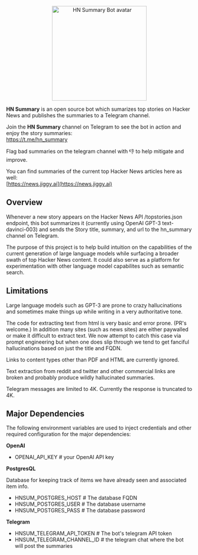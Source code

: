 <p align="center">
<img src="https://github.com/jiggy-ai/hn_summary/blob/master/HN_Summary.jpg" alt="HN Summary Bot avatar" width=256> 
</p>

**HN Summary**  is an open source bot which sumarizes top stories on Hacker News and publishes the summaries to a Telegram channel.

Join the **HN Summary** channel on Telegram to see the bot in action and enjoy the story summaries: \
https://t.me/hn_summary

Flag bad summaries on the telegram channel with 👎 to help mitigate and improve.

You can find summaries of the current top Hacker News articles here as well: \
[https://news.jiggy.ai](https://news.jiggy.ai)

## Overview

Whenever a new story appears on the Hacker News API /topstories.json endpoint, this bot summarizes it (currently using OpenAI GPT-3 text-davinci-003) and sends the Story title, summary, and url to the hn_summary channel on Telegram.

The purpose of this project is to help build intuition on the capabilities of the current generation of large language models while surfacing a broader swath of top Hacker News content.  It could also serve as a platform for experimentation with other language model capabilites such as semantic search.


## Limitations

Large language models such as GPT-3 are prone to crazy hallucinations and sometimes make things up while writing in a very authoritative tone.

The code for extracting text from html is very basic and error prone. (PR's welcome.)  In addition many sites (such as news sites) are either paywalled or make it difficult to extract text. We now attempt to catch this case via prompt engineering but when one does slip through we tend to get fanciful hallucinations based on just the title and FQDN.

Links to content types other than PDF and HTML are currently ignored.

Text extraction from reddit and twitter and other commercial links are broken and probably produce wildly hallucinated summaries. 

Telegram messages are limited to 4K. Currently the response is truncated to 4K.


## Major Dependencies

The following environment variables are used to inject credentials and other required configuration for the major dependencies:

**OpenAI**

* OPENAI_API_KEY # your OpenAI API key


**PostgresQL** 

Database for keeping track of items we have already seen and associated item info.

- HNSUM_POSTGRES_HOST  # The database FQDN
- HNSUM_POSTGRES_USER  # The database username
- HNSUM_POSTGRES_PASS  # The database password

**Telegram**
  
* HNSUM_TELEGRAM_API_TOKEN # The bot's telegram API token
* HNSUM_TELEGRAM_CHANNEL_ID # the telegram chat where the bot will post the summaries


